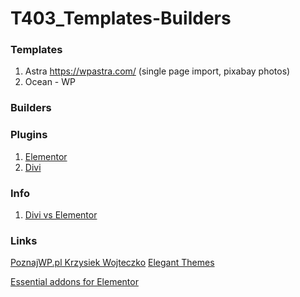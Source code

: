 # T403_Templates-Builders

### Templates

1. Astra https://wpastra.com/ (single page import, pixabay photos)
2. Ocean - WP

### Builders


### Plugins
1. [Elementor](https://elementor.com/)
2. [Divi](https://www.elegantthemes.com/gallery/divi/)

### Info
1. [Divi vs Elementor](https://www.youtube.com/watch?v=gvg0ldGN6A0)

### Links
[PoznajWP.pl Krzysiek Wojteczko](https://www.youtube.com/channel/UCc_tRL8AZxPq5A9UZUdqk8g)
[Elegant Themes](https://www.elegantthemes.com)

[Essential addons for Elementor](https://essential-addons.com/elementor/)
